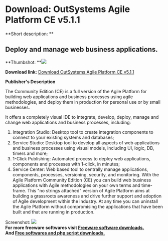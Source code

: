 # Download: OutSystems Agile Platform CE v5.1.1

**Short description: **

## Deploy and manage web business applications.

  
**Thumbshot: **![](http://www.freewarefiles.com/screenshot/agilepltfrm_md.jpg)   
  
**Download link:** [Download OutSystems Agile Platform CE v5.1.1](http://freesoftwares.boysofts.com/OutSystems-Agile-Platform-CE_program_59763.html)  
  

**Publisher's Description**  
  

The Community Edition (CE) is a full version of the Agile Platform for
building web applications and business processes using agile methodologies,
and deploy them in production for personal use or by small businesses.

It offers a completely visual IDE to integrate, develop, deploy, manage and
change web applications and business processes, including:

  1. Integration Studio: Desktop tool to create integration components to connect to your existing systems and databases; 
  2. Service Studio: Desktop tool to develop all aspects of web applications and business processes using visual models, including UI, logic, DB, timers and more; 
  3. 1-Click Publishing: Automated process to deploy web applications, components and processes with 1-click, in minutes; 
  4. Service Center: Web based tool to centrally manage applications, components, processes, versioning, security, and monitoring. 
With the Agile Platform Community Edition (CE) you can build web business
applications with Agile methodologies on your own terms and time-frame. This
"no strings attached" version of Agile Platform aims at building a grassroots
awareness and drive further support and adoption of Agile development within
the industry. At any time you can uninstall the Agile Platform without
compromising the applications that have been built and that are running in
production.

  
  
Screenshot: ![](http://www.freewarefiles.com/screenshot/agilepltfrm.jpg)  
**For more freeware softwares visit [Freeware software downloads.](http://freesoftwares.boysofts.com/)**   
**And [Free softwares and php script downloads.](http://www.boysofts.com/)**

